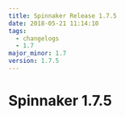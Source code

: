 ```yaml
---
title: Spinnaker Release 1.7.5
date: 2018-05-21 11:14:10
tags:
  - changelogs
  - 1.7
major_minor: 1.7
version: 1.7.5
---
```


# Spinnaker 1.7.5

<script src="https://gist.github.com/spinnaker-release/7e79eac4a20de7a9eaf9c620e07a9e61.js"/>
